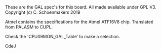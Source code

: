 These are the GAL spec's for this board. All made available under GPL V3. Copyright (c) C. Schoenmakers 2019

Atmel contains the specifications for the Atmel ATF16V8 chip. Translated from PALASM to CUPL. 

Check the 'CPU09MON_GAL_Table' to make a selection.


CdeJ
